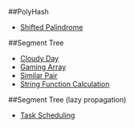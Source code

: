 ##PolyHash
- [Shifted Palindrome](https://www.codechef.com/problems/SHIFTPAL)

##Segment Tree
- [Cloudy Day](https://www.hackerrank.com/challenges/cloudy-day/problem)
- [Gaming Array](https://www.hackerrank.com/challenges/an-interesting-game-1/problem)
- [Similar Pair](https://www.hackerrank.com/challenges/similarpair/problem)
- [String Function Calculation](https://www.hackerrank.com/challenges/string-function-calculation/problem)

##Segment Tree (lazy propagation)
- [Task Scheduling](https://www.hackerrank.com/challenges/task-scheduling/problem)
